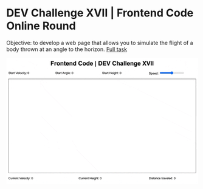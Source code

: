 # DEV Challenge XVII | Frontend Code Online Round
Objective: to develop a web page that allows you to simulate the flight of a body thrown at an angle to the horizon. [Full task](/task.pdf)


![Simulation Demo](./simulation-demo.gif)
